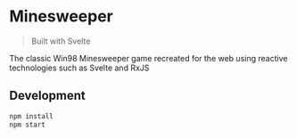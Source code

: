 # Minesweeper

> Built with Svelte

The classic Win98 Minesweeper game recreated for the web using reactive
technologies such as Svelte and RxJS

## Development

```sh
npm install
npm start
```
